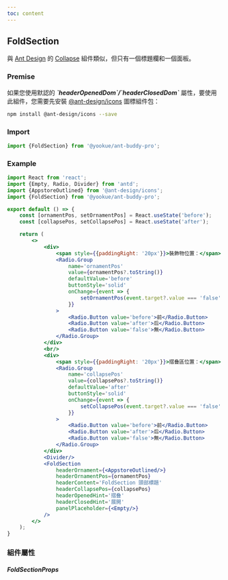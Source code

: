 ```yaml
---
toc: content
---
```


## FoldSection

與 [Ant Design](https://ant.design/) 的 [Collapse](https://4x.ant.design/components/collapse/) 組件類似，但只有一個標題欄和一個面板。

### Premise

<Alert type='info'>
  如果您使用默認的 <b><i>`headerOpenedDom`/`headerClosedDom`</i></b> 屬性，要使用此組件，您需要先安裝 <a href='https://github.com/ant-design/ant-design-icons' target='_blank'>@ant-design/icons</a> 圖標組件包：
</Alert>

```bash
npm install @ant-design/icons --save
```

### Import

```jsx | pure
import {FoldSection} from '@yookue/ant-buddy-pro';
```

### Example

```jsx
import React from 'react';
import {Empty, Radio, Divider} from 'antd';
import {AppstoreOutlined} from '@ant-design/icons';
import {FoldSection} from '@yookue/ant-buddy-pro';

export default () => {
    const [ornamentPos, setOrnamentPos] = React.useState('before');
    const [collapsePos, setCollapsePos] = React.useState('after');

    return (
        <>
            <div>
                <span style={{paddingRight: '20px'}}>裝飾物位置：</span>
                <Radio.Group
                    name='ornamentPos'
                    value={ornamentPos?.toString()}
                    defaultValue='before'
                    buttonStyle='solid'
                    onChange={event => {
                        setOrnamentPos(event.target?.value === 'false' ? false : event.target?.value);
                    }}
                >
                    <Radio.Button value='before'>前</Radio.Button>
                    <Radio.Button value='after'>后</Radio.Button>
                    <Radio.Button value='false'>無</Radio.Button>
                </Radio.Group>
            </div>
            <br/>
            <div>
                <span style={{paddingRight: '20px'}}>摺叠區位置：</span>
                <Radio.Group
                    name='collapsePos'
                    value={collapsePos?.toString()}
                    defaultValue='after'
                    buttonStyle='solid'
                    onChange={event => {
                        setCollapsePos(event.target?.value === 'false' ? false : event.target?.value);
                    }}
                >
                    <Radio.Button value='before'>前</Radio.Button>
                    <Radio.Button value='after'>后</Radio.Button>
                    <Radio.Button value='false'>無</Radio.Button>
                </Radio.Group>
            </div>
            <Divider/>
            <FoldSection
                headerOrnament={<AppstoreOutlined/>}
                headerOrnamentPos={ornamentPos}
                headerContent='FoldSection 頭部標題'
                headerCollapsePos={collapsePos}
                headerOpenedHint='摺叠'
                headerClosedHint='展開'
                panelPlaceholder={<Empty/>}
            />
        </>
    );
}
```

### 組件屬性

##### FoldSectionProps

<API src="@/layout/FoldSection/index.tsx" hideTitle></API>
